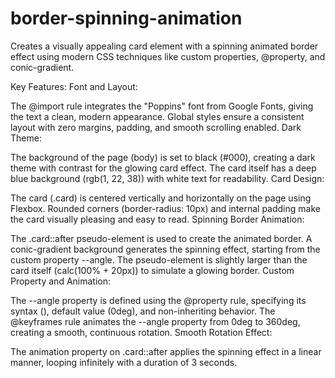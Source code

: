 # border-spinning-animation 
Creates a visually appealing card element with a spinning animated border effect using modern CSS techniques like custom properties, @property, and conic-gradient.

Key Features: Font and Layout:

The @import rule integrates the "Poppins" font from Google Fonts, giving the text a clean, modern appearance. Global styles ensure a consistent layout with zero margins, padding, and smooth scrolling enabled. Dark Theme:

The background of the page (body) is set to black (#000), creating a dark theme with contrast for the glowing card effect. The card itself has a deep blue background (rgb(1, 22, 38)) with white text for readability. Card Design:

The card (.card) is centered vertically and horizontally on the page using Flexbox. Rounded corners (border-radius: 10px) and internal padding make the card visually pleasing and easy to read. Spinning Border Animation:

The .card::after pseudo-element is used to create the animated border. A conic-gradient background generates the spinning effect, starting from the custom property --angle. The pseudo-element is slightly larger than the card itself (calc(100% + 20px)) to simulate a glowing border. Custom Property and Animation:

The --angle property is defined using the @property rule, specifying its syntax (), default value (0deg), and non-inheriting behavior. The @keyframes rule animates the --angle property from 0deg to 360deg, creating a smooth, continuous rotation. Smooth Rotation Effect:

The animation property on .card::after applies the spinning effect in a linear manner, looping infinitely with a duration of 3 seconds.
